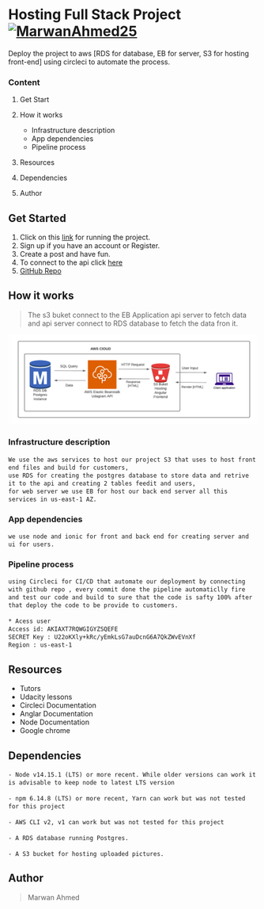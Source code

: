 # Hosting Full Stack Project [![MarwanAhmed25](https://circleci.com/gh/MarwanAhmed25/Deploy.svg?style=svg)](https://app.circleci.com/pipelines/github/MarwanAhmed25/Deploy?branch=master&filter=all)

Deploy the project to aws [RDS for database, EB for server, S3 for hosting front-end] using circleci to automate the process.


### Content


1. Get Start
2. How it works
   - Infrastructure description
   - App dependencies
   - Pipeline process

3. Resources
4. Dependencies
5. Author


## Get Started

1. Click on this [link](http://project-1234.s3-website-us-east-1.amazonaws.com/) for running the project.
2. Sign up if you have an account or Register. 
3. Create a post and have fun.
4. To connect to the api click [here](http://dagram-dev.eba-rh3ysf7r.us-east-1.elasticbeanstalk.com/)
5. [GitHub Repo](https://github.com/MarwanAhmed25/Deploy)

## How it works

>The s3 buket connect to the EB Application api server to fetch data and api server connect to RDS database to fetch the data fron it.

![digram](./images/digram.png)

### Infrastructure description
```
We use the aws services to host our project S3 that uses to host front end files and build for customers, 
use RDS for creating the postgres database to store data and retrive it to the api and creating 2 tables feedit and users,
for web server we use EB for host our back end server all this services in us-east-1 AZ.

```
### App dependencies
```
we use node and ionic for front and back end for creating server and ui for users.
```
### Pipeline process
```
using Circleci for CI/CD that automate our deployment by connecting with github repo , every commit done the pipeline automaticlly fire and test our code and build to sure that the code is safty 100% after that deploy the code to be provide to customers.

* Acess user
Access id: AKIAXT7RQWGIGYZSQEFE
SECRET Key : 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
Region : us-east-1

```
## Resources
- Tutors
- Udacity lessons
- Circleci Documentation
- Anglar Documentation
- Node Documentation
- Google chrome


## Dependencies

```
- Node v14.15.1 (LTS) or more recent. While older versions can work it is advisable to keep node to latest LTS version

- npm 6.14.8 (LTS) or more recent, Yarn can work but was not tested for this project

- AWS CLI v2, v1 can work but was not tested for this project

- A RDS database running Postgres.

- A S3 bucket for hosting uploaded pictures.

```

## Author
>Marwan Ahmed